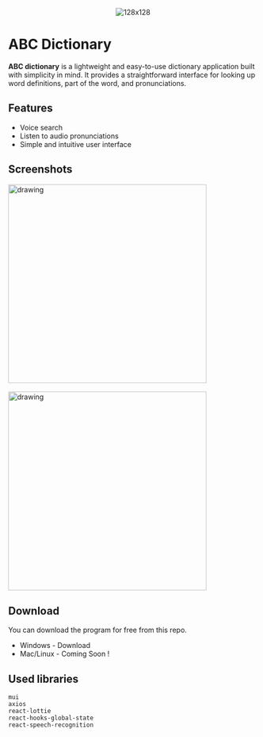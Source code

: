 <center>

 ![128x128](https://github.com/Kawyanethma/ABC_dictionary/assets/92635894/951b0e93-8ba3-4195-b980-ccfcd4c2f61f)

 </center>

# ABC Dictionary

**ABC dictionary** is a lightweight and easy-to-use dictionary application built with simplicity in mind. It provides a straightforward interface for looking up word definitions, part of the word, and pronunciations.

## Features

- Voice search
- Listen to audio pronunciations
- Simple and intuitive user interface

## Screenshots

<img src="[image.png](https://github.com/Kawyanethma/ABC_dictionary/assets/92635894/5dc8f846-7f26-4d50-a1f9-88dd5e6e04b9)" alt="drawing" width="400">
<br/> <br/>
<img src="[image-1.png](https://github.com/Kawyanethma/ABC_dictionary/assets/92635894/a4b4ee4b-3c57-4fb1-8157-c5aedf3050a5)" alt="drawing" width="400">

## Download

You can download the program for free from this repo.

- Windows - Download
- Mac/Linux - Coming Soon !

## Used libraries

```
mui
axios
react-lottie
react-hooks-global-state
react-speech-recognition
```
